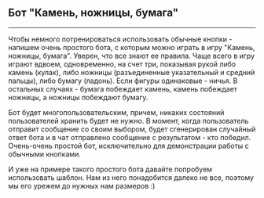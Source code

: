 ## Бот "Камень, ножницы, бумага"
-----------------------------

Чтобы немного потренироваться использовать обычные кнопки - напишем очень простого бота, с которым можно играть в игру "Камень, ножницы, бумага". Уверен, что все знают ее правила. Чаще всего в игру играют вдвоем, одновременно, на счет три, показывая рукой либо камень (кулак), либо ножницы (разъединенные указательный и средний пальцы), либо бумагу (ладонь). Если фигуры одинаковые - ничья. В остальных случаях - бумага побеждает камень, камень побеждает ножницы, а ножницы побеждают бумагу.

Бот будет многопользовательским, причем, никаких состояний пользователей хранить будет не нужно. В момент, когда пользователь отправит сообщение со своим выбором, будет сгенерирован случайный ответ бота и в чат отправлено сообщение с результатом - кто победил. Очень-очень простой бот, исключительно для демонстрации работы с обычными кнопками.

И уже на примере такого простого бота давайте попробуем использовать шаблон. Нам из него понадобится далеко не все, поэтому мы его урежем до нужных нам размеров :)